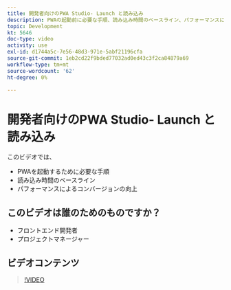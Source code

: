 ```yaml
---
title: 開発者向けのPWA Studio- Launch と読み込み
description: PWAの起動前に必要な手順、読み込み時間のベースライン​、パフォーマンスによるコンバージョンの向上につ​いて説明します。
topic: Development
kt: 5646
doc-type: video
activity: use
exl-id: d1744a5c-7e56-48d3-971e-5abf21196cfa
source-git-commit: 1eb2cd22f9bded77032ad0ed43c3f2ca84879a69
workflow-type: tm+mt
source-wordcount: '62'
ht-degree: 0%

---
```


# 開発者向けのPWA Studio- Launch と読み込み

このビデオでは、

- PWAを起動するために必要な手順&#x200B;
- 読み込み時間のベースラ&#x200B;イン
- パフォーマンスによるコンバージョンの向上

## このビデオは誰のためのものですか？

- フロントエンド開発者
- プロジェクトマネージャー

## ビデオコンテンツ

>[!VIDEO](https://video.tv.adobe.com/v/35717?quality=12&learn=on)
